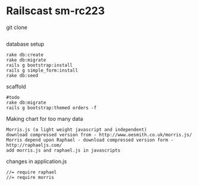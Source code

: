 Railscast sm-rc223
===================


git clone
```

```
database setup
```
rake db:create
rake db:migrate
rails g bootstrap:install
rails g simple_form:install
rake db:seed
```
scaffold
```
#todo
rake db:migrate
rails g bootstrap:themed orders -f
````
Making chart for too many data
```
Morris.js (a light weight javascript and independent)
download compressed version from - http://www.oesmith.co.uk/morris.js/
Morris depend upon Raphael - download compressed version form - http://raphaeljs.com/
add morris.js and raphael.js in javascripts
```
changes in application.js
```
//= require raphael
//= require morris
```

